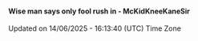 #### Wise man says only fool rush in - McKidKneeKaneSir
Updated on 14/06/2025 - 16:13:40 (UTC) Time Zone
